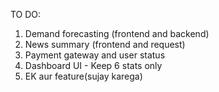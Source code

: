 TO DO:
1. Demand forecasting (frontend and backend)
2. News summary (frontend and request)
3. Payment gateway and user status
4. Dashboard UI - Keep 6 stats only
5. EK aur feature(sujay karega)

